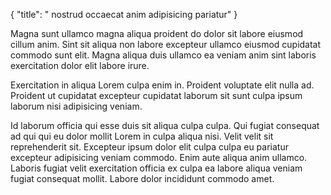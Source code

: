 {
  "title": " nostrud occaecat anim adipisicing pariatur"
}

Magna sunt ullamco magna aliqua proident do dolor sit labore eiusmod cillum anim. Sint sit aliqua non labore excepteur ullamco eiusmod cupidatat commodo sunt elit. Magna aliqua duis ullamco ea veniam anim sint laboris exercitation dolor elit labore irure.

Exercitation in aliqua Lorem culpa enim in. Proident voluptate elit nulla ad. Proident ut cupidatat excepteur cupidatat laborum sit sunt culpa ipsum laborum nisi adipisicing veniam.

Id laborum officia qui esse duis sit aliqua culpa culpa. Qui fugiat consequat ad qui qui eu dolor mollit Lorem in culpa aliqua nisi. Velit velit sit reprehenderit sit. Excepteur ipsum dolor elit culpa culpa eu pariatur excepteur adipisicing veniam commodo. Enim aute aliqua anim ullamco. Laboris fugiat velit exercitation officia ex culpa ea labore aliqua veniam fugiat consequat mollit. Labore dolor incididunt commodo amet.